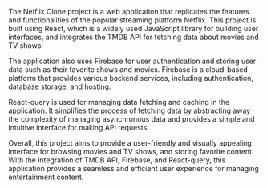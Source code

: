 The Netflix Clone project is a web application that replicates the features and functionalities of the popular streaming platform Netflix. This project is built using React, which is a widely used JavaScript library for building user interfaces, and integrates the TMDB API for fetching data about movies and TV shows.

The application also uses Firebase for user authentication and storing user data such as their favorite shows and movies. Firebase is a cloud-based platform that provides various backend services, including authentication, database storage, and hosting.

React-query is used for managing data fetching and caching in the application. It simplifies the process of fetching data by abstracting away the complexity of managing asynchronous data and provides a simple and intuitive interface for making API requests.

Overall, this project aims to provide a user-friendly and visually appealing interface for browsing movies and TV shows, and storing favorite content. With the integration of TMDB API, Firebase, and React-query, this application provides a seamless and efficient user experience for managing entertainment content.
